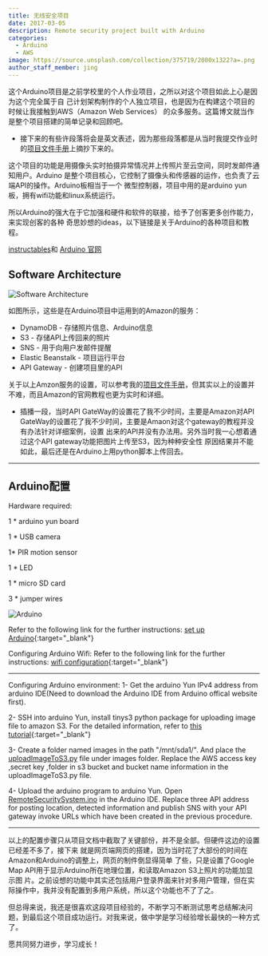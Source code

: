 ```yaml
---
title: 无线安全项目
date: 2017-03-05
description: Remote security project built with Arduino
categories:
  - Arduino
  - AWS
image: https://source.unsplash.com/collection/375719/2000x1322?a=.png
author_staff_member: jing
---
```

这个Arduino项目是之前学校里的个人作业项目，之所以对这个项目如此上心是因为这个完全属于自
己计划架构制作的个人独立项目，也是因为在构建这个项目的时候让我接触到AWS（Amazon Web Services）
的众多服务。这篇博文就当作是整个项目搭建的简单记录和回顾吧。

* 接下来的有些许段落将会是英文表述，因为那些段落都是从当时我提交作业时的[项目文件手册](http://om6vqg6il.bkt.clouddn.com/files/pdf/RemoteSecuritySystem.pdf)上摘抄下来的。


这个项目的功能是用摄像头实时拍摄异常情况并上传照片至云空间，同时发邮件通知用户。Arduino
是整个项目核心，它控制了摄像头和传感器的运作，也负责了云端API的操作。Arduino板相当于一个
微型控制器，项目中用的是arduino yun板，拥有wifi功能和linux系统运行。

所以Arduino的强大在于它加强和硬件和软件的联接，给予了创客更多创作能力，来实现创客的各种
奇思妙想的ideas，以下链接是关于Arduino的各种项目和教程。

[instructables](http://www.instructables.com/id/Arduino-Projects/)和
[Arduino 官网](http://playground.arduino.cc/Projects/Ideas#Easy)

  
  
## Software Architecture 
![Software Architecture](http://om6vqg6il.bkt.clouddn.com/software_architecture.png)

如图所示，这些是在Arduino项目中运用到的Amazon的服务：
* DynamoDB - 存储照片信息、Arduino信息
* S3 - 存储API上传回来的照片
* SNS - 用于向用户发邮件提醒
* Elastic Beanstalk - 项目运行平台
* API Gateway - 创建项目里的API

关于以上Amzon服务的设置，可以参考我的[项目文件手册](http://om6vqg6il.bkt.clouddn.com/files/pdf/RemoteSecuritySystem.pdf)，但其实以上的设置并不难，而且Amazon的官网教程也更为实时和详细。


* 插播一段，当时API GateWay的设置花了我不少时间，主要是Amazon对API GateWay的设置花了我不少时间，主要是Amaon对这个gateway的教程并没有办法针对详细案例，设置
出来的API并没有办法用。另外当时我一心想着通过这个API gateway功能把图片上传至S3，因为种种安全性
原因结果并不能如此，最后还是在Arduino上用python脚本上传回去。

  
  
------------
## Arduino配置
Hardware required:

1 * arduino yun board	

1 * USB camera

1* PIR motion sensor

1 * LED

1 * micro SD card	  
  
3 * jumper wires

![Arduino](http://om6vqg6il.bkt.clouddn.com/arduino_project.png)

Refer to the following link for the further instructions:
[set up Arduino](https://learn.adafruit.com/wireless-security-camera-arduino-yun/connections){:target="_blank"}


Configuring Arduino Wifi:
Refer to the following link for the further instructions:
[wifi configuration](https://www.twilio.com/blog/2015/02/arduino-wifi-getting-started-arduino-yun.html){:target="_blank"}

------------
Configuring Arduino environment:
1- Get the arduino Yun IPv4 address from arduino IDE(Need to download the Arduino IDE from Arduino offical website first).

2- SSH into arduino Yun, install tinys3 python package for uploading image file to amazon S3.
For the detailed information, refer to [this tutorial](https://www.smore.com/labs/tinys3/){:target="_blank"}

3- Create a folder named images in the path "/mnt/sda1/". And place the [uploadImageToS3.py](http://om6vqg6il.bkt.clouddn.com/files/uploadImageToS3.py) file under images folder. Replace the AWS access key ,secret key ,folder in s3 bucket and bucket name information in the uploadImageToS3.py file.

4- Upload the arduino program to arduino Yun. Open [RemoteSecuritySystem.ino](http://om6vqg6il.bkt.clouddn.com/files/RemoteSecuritySystem.ino) in the Arduino IDE. Replace three API address for posting location, detected information and publish SNS with your API gateway invoke URLs which have been created in the previous procedure. 

------------

以上的配置步骤只从项目文档中截取了关键部份，并不是全部。但硬件这边的设置已经差不多了，接下来
就是网页端网页的搭建，因为当时花了大部份的时间在Amazon和Arduino的调整上，网页的制件倒显得简单
了些，只是设置了Google Map API用于显示Arduino所在地理位置，和读取Amazon S3上照片的功能加显示图
片。之前设想的功能中其实还包括用户登录界面来针对多用户管理，但在实际操作中，我并没有配置到多用户系统，所以这个功能也不了了之。

但总得来说，我还是很喜欢这段项目经验的，不断学习不断测试思考总结解决问题，到最后这个项目成功运行。对我来说，做中学是学习经验增长最快的一种方式了。

愿共同努力进步，学习成长！




